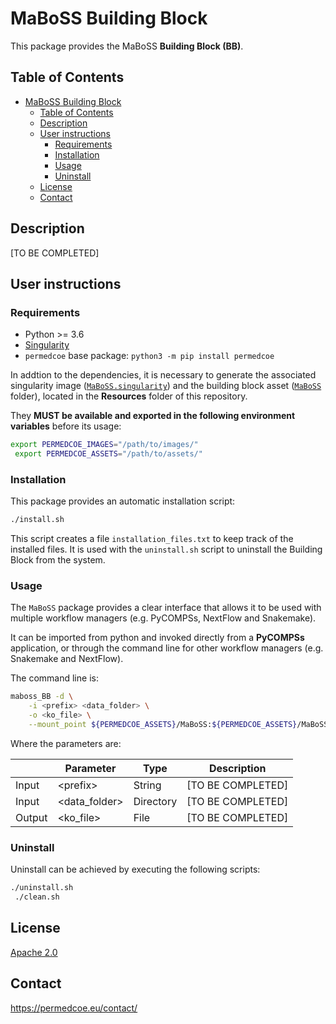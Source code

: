 # MaBoSS Building Block

This package provides the MaBoSS **Building Block (BB)**.

## Table of Contents

  - [MaBoSS Building Block](#maboss-building-block)
    - [Table of Contents](#table-of-contents)
    - [Description](#description)
    - [User instructions](#user-instructions)
        - [Requirements](#requirements)
        - [Installation](#installation)
        - [Usage](#usage)
        - [Uninstall](#uninstall)
    - [License](#license)
    - [Contact](#contact)

## Description

[TO BE COMPLETED]

## User instructions

### Requirements

- Python >= 3.6
- [Singularity](https://singularity.lbl.gov/docs-installation)
- `permedcoe` base package: `python3 -m pip install permedcoe`

In addtion to the dependencies, it is necessary to generate the associated
singularity image ([`MaBoSS.singularity`](path/to/singularity.file))
and the building block asset ([`MaBoSS`](path/to/asset.folder)
folder), located in the **Resources** folder of this repository.

They **MUST be available and exported in the following environment variables**
before its usage:

```bash
export PERMEDCOE_IMAGES="/path/to/images/"
 export PERMEDCOE_ASSETS="/path/to/assets/"
```

### Installation

This package provides an automatic installation script:

```bash
./install.sh
```

This script creates a file `installation_files.txt` to keep track of the
installed files.
It is used with the `uninstall.sh` script to uninstall the Building Block
from the system.

### Usage

The `MaBoSS` package provides a clear interface that allows
it to be used with multiple workflow managers (e.g. PyCOMPSs, NextFlow and
Snakemake).

It can be imported from python and invoked directly from a **PyCOMPSs**
application, or through the command line for other workflow managers
(e.g. Snakemake and NextFlow).

The command line is:

```bash
maboss_BB -d \
    -i <prefix> <data_folder> \
    -o <ko_file> \
    --mount_point ${PERMEDCOE_ASSETS}/MaBoSS:${PERMEDCOE_ASSETS}/MaBoSS
```

Where the parameters are:

|        | Parameter          | Type      | Description                                             |
|--------|--------------------|-----------|---------------------------------------------------------|
| Input  | \<prefix>          | String    | [TO BE COMPLETED]                                       |
| Input  | \<data_folder>     | Directory | [TO BE COMPLETED]                                       |
| Output | \<ko_file>         | File      | [TO BE COMPLETED]                                       |

### Uninstall

Uninstall can be achieved by executing the following scripts:

```bash
./uninstall.sh
 ./clean.sh
```

## License

[Apache 2.0](https://www.apache.org/licenses/LICENSE-2.0)

## Contact

<https://permedcoe.eu/contact/>
